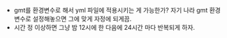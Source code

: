 - gmt를 환경변수로 해서 yml 파일에 적용시키는 게 가능한가? 자기 나라 gmt 환경변수로 설정해놓으면 그에 맞게 자정에 되게끔. 
- 시간 정 이상하면 그냥 밤 12시에 한 다음에 24시간 마다 반복되게 하자.